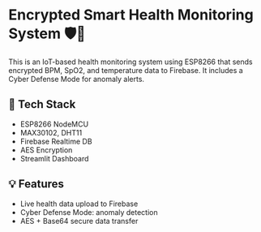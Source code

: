 # Encrypted Smart Health Monitoring System 🛡️💉

This is an IoT-based health monitoring system using ESP8266 that sends encrypted BPM, SpO2, and temperature data to Firebase. It includes a Cyber Defense Mode for anomaly alerts.

## 🔧 Tech Stack
- ESP8266 NodeMCU
- MAX30102, DHT11
- Firebase Realtime DB
- AES Encryption
- Streamlit Dashboard

## 💡 Features
- Live health data upload to Firebase
- Cyber Defense Mode: anomaly detection
- AES + Base64 secure data transfer
